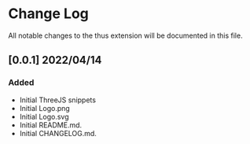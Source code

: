 # Change Log

All notable changes to the thus extension will be documented in this file.

## [0.0.1] 2022/04/14
### Added
- Initial ThreeJS snippets
- Initial Logo.png
- Initial Logo.svg
- Initial README.md.
- Initial CHANGELOG.md.